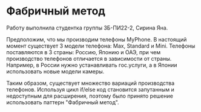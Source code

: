 # Фабричный метод
Работу выполнила студентка группы ЗБ-ПИ22-2, Сирина Яна.

Предположим, что мы производим телефоны MyPhone. 
В настоящий момент существует 3 модели телефона: Max, Standard и Mini.
Телефоны поставляются в 3 страны: Россию, Японию и ОАЭ, при чем производство телефонов отличается в зависимости от страны.
Например, в России нужно устанавливать гос.услуги, а в Японии использовать новые модели камеры.

Таким образом, существует множество вариаций производства телефонов.
Используя цикл if/else код становится запутанным и недоступным для расширения, поэтому было принято решение 
использовать паттерн "Фабричный метод".
